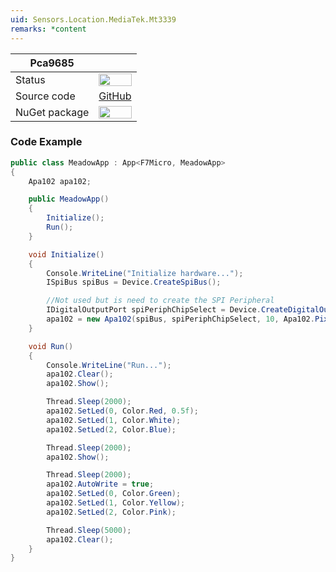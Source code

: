 ```yaml
---
uid: Sensors.Location.MediaTek.Mt3339
remarks: *content
---
```


| Pca9685       |             |
|---------------|-------------|
| Status        | <img src="https://img.shields.io/badge/Working-brightgreen" style="width: auto; height: -webkit-fill-available;" /> |
| Source code   | [GitHub](https://github.com/WildernessLabs/Meadow.Foundation/tree/master/Source/Meadow.Foundation.Peripherals/Sensors.Location.MediaTek/Mt3339) |
| NuGet package | <a href="https://www.nuget.org/packages/Meadow.Foundation.Sensors.Location.MediaTek.Mt3339/" target="_blank"><img src="https://img.shields.io/nuget/v/Meadow.Foundation.Sensors.Location.MediaTek.Mt3339.svg?label=Meadow.Foundation.Sensors.Location.MediaTek.Mt3339" style="width: auto; height: -webkit-fill-available;" /></a> |

### Code Example

```csharp
public class MeadowApp : App<F7Micro, MeadowApp>
{
    Apa102 apa102;

    public MeadowApp()
    {
        Initialize();
        Run();
    }

    void Initialize()
    {
        Console.WriteLine("Initialize hardware...");
        ISpiBus spiBus = Device.CreateSpiBus();

        //Not used but is need to create the SPI Peripheral
        IDigitalOutputPort spiPeriphChipSelect = Device.CreateDigitalOutputPort(Device.Pins.D04);
        apa102 = new Apa102(spiBus, spiPeriphChipSelect, 10, Apa102.PixelOrder.BGR);
    }

    void Run()
    {
        Console.WriteLine("Run...");
        apa102.Clear();
        apa102.Show();

        Thread.Sleep(2000);
        apa102.SetLed(0, Color.Red, 0.5f);
        apa102.SetLed(1, Color.White);
        apa102.SetLed(2, Color.Blue);

        Thread.Sleep(2000);
        apa102.Show();

        Thread.Sleep(2000);
        apa102.AutoWrite = true;
        apa102.SetLed(0, Color.Green);
        apa102.SetLed(1, Color.Yellow);
        apa102.SetLed(2, Color.Pink);

        Thread.Sleep(5000);
        apa102.Clear();
    }
}
```